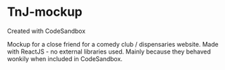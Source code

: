 # TnJ-mockup

Created with CodeSandbox

Mockup for a close friend for a comedy club / dispensaries website. Made with ReactJS - no external libraries used. Mainly because they behaved wonkily when included in CodeSandbox.
